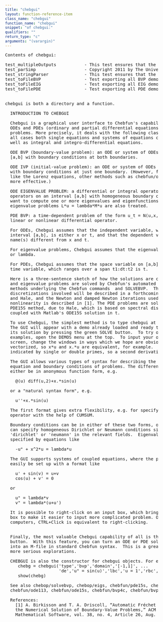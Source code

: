 ```yaml
---
title: "chebgui"
layout: function-reference-item
class_name: "chebgui"
function_name: "chebgui"
snippet: "of chebgui:"
qualifiers: ""
return_type: "c"
arguments: "(varargin)"
---
```


<pre class="help-text">Contents of chebgui:

test_multipleOutputs           - This test ensures that the STRINGPARSER class is doing the correct thing when
test_parSimp                   - Copyright 2011 by The University of Oxford and The Chebfun Developers. 
test_stringParser              - This test ensures that the STRINGPARSER class is doing the correct thing in a
test_toFileBVP                 - Test exporting all BVP demos to an .m-file.
test_toFileEIG                 - Test exporting all EIG demos to an .m-file.
test_toFilePDE                 - Test exporting all PDE demos to an .m-file.


chebgui is both a directory and a function.

  INTRODUCTION TO CHEBGUI
 
  Chebgui is a graphical user interface to Chebfun's capabilities for solving
  ODEs and PDEs (ordinary and partial differential equations) and eigenvalue
  problems. More precisely, it deals with the following classes of problems.  In
  all cases both single equations and systems of equations can be treated, as
  well as integral and integro-differential equations.
 
  ODE BVP (boundary-value problem): an ODE or system of ODEs on an interval
  [a,b] with boundary conditions at both boundaries.
 
  ODE IVP (initial-value problem): an ODE or system of ODEs on an interval [a,b]
  with boundary conditions at just one boundary. (However, for complicated IVPs
  like the Lorenz equations, other methods such as chebfun/ode45 will be much
  more effective.)
 
  ODE EIGENVALUE PROBLEM: a differential or integral operator or system of
  operators on an interval [a,b] with homogeneous boundary conditions, where we
  want to compute one or more eigenvalues and eigenfunctions. Generalized
  eigenvalue problems L*u = lambda*M*u are also treated.
 
  PDE BVP: a time-dependent problem of the form u_t = N(u,x,t), where N is a
  linear or nonlinear differential operator.
 
  For ODEs, Chebgui assumes that the independent variable, which varies over the
  interval [a,b], is either x or t, and that the dependent variable(s) have
  name(s) different from x and t.
 
  For eigenvalue problems, Chebgui assumes that the eigenvalue is called l, lam
  or lambda.
 
  For PDEs, Chebgui assumes that the space variable on [a,b] is x and that the
  time variable, which ranges over a span t1:dt:t2 is t.
 
  Here is a three-sentence sketch of how the solutions are computed.  The ODE
  and eigenvalue problems are solved by Chebfun's automated Chebyshev spectral
  methods underlying the Chebfun commands <backslash> and SOLVEBVP.  The
  discretizations involved will be described in a forthcoming paper by Driscoll
  and Hale, and the Newton and damped Newton iterations used to handle
  nonlinearity is described in [1]. The PDE problems are solved by Chebfun's
  PDE15S method, due to Hale, which is based on spectral discretization in x
  coupled with Matlab's ODE15S solution in t.
 
  To use Chebgui, the simplest method is to type chebgui at the Matlab prompt.
  The GUI will appear with a demo already loaded and ready to run; you can get
  its solution by pressing the green SOLVE button.  To try other preloaded
  examples, open the DEMOS menu at the top.  To input your own example on the
  screen, change the windows in ways which we hope are obvious. Inputs are
  vectorized, so x*u and x.*u are equivalent, for example.  Derivatives are
  indicated by single or double primes, so a second derivative is u'' or u".
 
  The GUI allows various types of syntax for describing the differential
  equation and boundary conditions of problems. The differential equations can
  either be in anonymous function form, e.g.
 
    @(u) diff(u,2)+x.*sin(u)
 
  or a "natural syntax form", e.g.
 
    u''+x.*sin(u)
 
  The first format gives extra flexibility, e.g. for specifying an integral
  operator with the help of CUMSUM.
 
  Boundary conditions can be in either of these two forms, or alternatively one
  can specify homogeneous Dirichlet or Neumann conditions simply by typing
  'dirichlet' or 'neumann' in the relevant fields.  Eigenvalue problems can be
  specified by equations like
 
    -u" + x^2*u = lambda*u
 
  The GUI supports systems of coupled equations, where the problem can most
  easily be set up with a format like
 
    u' + sin(v) = u+v
    cos(u) + v' = 0
 
  or
 
    u" = lambda*v
    v" = lambda*(u+u')
 
  It is possible to right-click on an input box, which brings up a larger input
  box to make it easier to input more complicated problem. Observe that on Apple
  computers, CTRL+Click is equivalent to right-clicking.
 
 
  Finally, the most valuable Chebgui capability of all is the "Export to m-file"
  button.  With this feature, you can turn an ODE or PDE solution from the GUI
  into an M-file in standard Chebfun syntax.  This is a great starting point for
  more serious explorations.
 
  CHEBGUI is also the constructor for chebgui objects. For example
     chebg = chebgui('type','bvp','domain','[-1,1]', ...
                     'de','u" = sin(u)','lbc','u = 1','rbc','u = 0')
     show(chebg)
 
  See also chebop/solvebvp, chebop/eigs, chebfun/pde15s, chebfun/ode45,
  chebfun/ode113, chebfun/ode15s, chebfun/bvp4c, chebfun/bvp5c.
 
  References:
    [1] A. Birkisson and T. A. Driscoll, “Automatic Fréchet Differentiation for
    the Numerical Solution of Boundary-Value Problems,” ACM Transactions on
    Mathematical Software, vol. 38, no. 4, Article 26, Aug. 2012.
</pre>